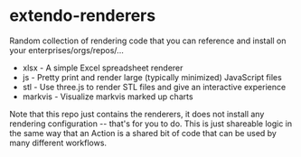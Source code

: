 # extendo-renderers
Random collection of rendering code that you can reference and install on your enterprises/orgs/repos/... 

* xlsx - A simple Excel spreadsheet renderer 
* js - Pretty print and render large (typically minimized) JavaScript files
* stl - Use three.js to render STL files and give an interactive experience 
* markvis - Visualize markvis marked up charts

Note that this repo just contains the renderers, it does not install any rendering configuration -- that's for you to do. This is just shareable logic in the same way that an Action is a shared bit of code that can be used by many different workflows. 